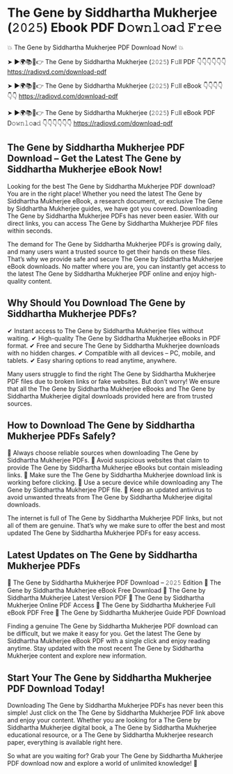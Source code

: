 # The Gene by Siddhartha Mukherjee (𝟸𝟶𝟸𝟻) Ebook PDF D𝚘𝚠𝚗𝚕𝚘a𝚍 𝙵𝚛𝚎𝚎

💥 The Gene by Siddhartha Mukherjee PDF Download Now! 💥

➤ ►🌍📚📱👉 The Gene by Siddhartha Mukherjee (𝟸𝟶𝟸𝟻) F𝚞ll PDF 👇👇👇👇👇👇
https://radiovd.com/download-pdf

➤ ►🌍📚📱👉 The Gene by Siddhartha Mukherjee (𝟸𝟶𝟸𝟻) F𝚞ll eBook 👇👇👇👇👇👇
https://radiovd.com/download-pdf

➤ ►🌍📚📱👉 The Gene by Siddhartha Mukherjee (𝟸𝟶𝟸𝟻) F𝚞ll eBook PDF D𝚘𝚠𝚗𝚕𝚘a𝚍 👇👇👇👇👇👇
https://radiovd.com/download-pdf

## The Gene by Siddhartha Mukherjee PDF Download – Get the Latest The Gene by Siddhartha Mukherjee eBook Now!

Looking for the best The Gene by Siddhartha Mukherjee PDF download? You are in the right place! Whether you need the latest The Gene by Siddhartha Mukherjee eBook, a research document, or exclusive The Gene by Siddhartha Mukherjee guides, we have got you covered. Downloading The Gene by Siddhartha Mukherjee PDFs has never been easier. With our direct links, you can access The Gene by Siddhartha Mukherjee PDF files within seconds.

The demand for The Gene by Siddhartha Mukherjee PDFs is growing daily, and many users want a trusted source to get their hands on these files. That’s why we provide safe and secure The Gene by Siddhartha Mukherjee eBook downloads. No matter where you are, you can instantly get access to the latest The Gene by Siddhartha Mukherjee PDF online and enjoy high-quality content.

## Why Should You Download The Gene by Siddhartha Mukherjee PDFs?

✔ Instant access to The Gene by Siddhartha Mukherjee files without waiting.
✔ High-quality The Gene by Siddhartha Mukherjee eBooks in PDF format.
✔ Free and secure The Gene by Siddhartha Mukherjee downloads with no hidden charges.
✔ Compatible with all devices – PC, mobile, and tablets.
✔ Easy sharing options to read anytime, anywhere.

Many users struggle to find the right The Gene by Siddhartha Mukherjee PDF files due to broken links or fake websites. But don’t worry! We ensure that all the The Gene by Siddhartha Mukherjee eBooks and The Gene by Siddhartha Mukherjee digital downloads provided here are from trusted sources.

## How to Download The Gene by Siddhartha Mukherjee PDFs Safely?

📌 Always choose reliable sources when downloading The Gene by Siddhartha Mukherjee PDFs.
📌 Avoid suspicious websites that claim to provide The Gene by Siddhartha Mukherjee eBooks but contain misleading links.
📌 Make sure the The Gene by Siddhartha Mukherjee download link is working before clicking.
📌 Use a secure device while downloading any The Gene by Siddhartha Mukherjee PDF file.
📌 Keep an updated antivirus to avoid unwanted threats from The Gene by Siddhartha Mukherjee digital downloads.

The internet is full of The Gene by Siddhartha Mukherjee PDF links, but not all of them are genuine. That’s why we make sure to offer the best and most updated The Gene by Siddhartha Mukherjee PDFs for easy access.

## Latest Updates on The Gene by Siddhartha Mukherjee PDFs

🔹 The Gene by Siddhartha Mukherjee PDF Download – 𝟸𝟶𝟸𝟻 Edition
🔹 The Gene by Siddhartha Mukherjee eBook Free Download
🔹 The Gene by Siddhartha Mukherjee Latest Version PDF
🔹 The Gene by Siddhartha Mukherjee Online PDF Access
🔹 The Gene by Siddhartha Mukherjee Full eBook PDF Free
🔹 The Gene by Siddhartha Mukherjee Guide PDF Download

Finding a genuine The Gene by Siddhartha Mukherjee PDF download can be difficult, but we make it easy for you. Get the latest The Gene by Siddhartha Mukherjee eBook PDF with a single click and enjoy reading anytime. Stay updated with the most recent The Gene by Siddhartha Mukherjee content and explore new information.

## Start Your The Gene by Siddhartha Mukherjee PDF Download Today!

Downloading The Gene by Siddhartha Mukherjee PDFs has never been this simple! Just click on the The Gene by Siddhartha Mukherjee PDF link above and enjoy your content. Whether you are looking for a The Gene by Siddhartha Mukherjee digital book, a The Gene by Siddhartha Mukherjee educational resource, or a The Gene by Siddhartha Mukherjee research paper, everything is available right here.

So what are you waiting for? Grab your The Gene by Siddhartha Mukherjee PDF download now and explore a world of unlimited knowledge! 🚀